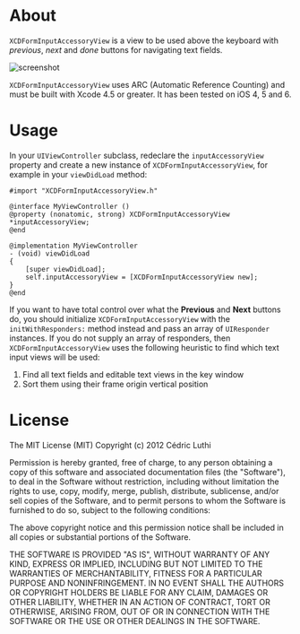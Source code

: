 About
=====
`XCDFormInputAccessoryView` is a view to be used above the keyboard with *previous*, *next* and *done* buttons for navigating text fields.

![screenshot](XCDFormInputAccessoryView/raw/master/Screenshots/XCDFormInputAccessoryView.png)

`XCDFormInputAccessoryView` uses ARC (Automatic Reference Counting) and must be built with Xcode 4.5 or greater. It has been tested on iOS 4, 5 and 6.

Usage
=====
In your `UIViewController` subclass, redeclare the `inputAccessoryView` property and create a new instance of `XCDFormInputAccessoryView`, for example in your `viewDidLoad` method:

	#import "XCDFormInputAccessoryView.h"
	
	@interface MyViewController ()
	@property (nonatomic, strong) XCDFormInputAccessoryView *inputAccessoryView;
	@end
	
	@implementation MyViewController
	- (void) viewDidLoad
	{
		[super viewDidLoad];
		self.inputAccessoryView = [XCDFormInputAccessoryView new];
	}
	@end

If you want to have total control over what the **Previous** and **Next** buttons do, you should initialize `XCDFormInputAccessoryView` with the `initWithResponders:` method instead and pass an array of `UIResponder` instances. If you do not supply an array of responders, then `XCDFormInputAccessoryView` uses the following heuristic to find which text input views will be used:

1. Find all text fields and editable text views in the key window
2. Sort them using their frame origin vertical position

License
=======
The MIT License (MIT)
Copyright (c) 2012 Cédric Luthi

Permission is hereby granted, free of charge, to any person obtaining a copy of this software and associated documentation files (the "Software"), to deal in the Software without restriction, including without limitation the rights to use, copy, modify, merge, publish, distribute, sublicense, and/or sell copies of the Software, and to permit persons to whom the Software is furnished to do so, subject to the following conditions:

The above copyright notice and this permission notice shall be included in all copies or substantial portions of the Software.

THE SOFTWARE IS PROVIDED "AS IS", WITHOUT WARRANTY OF ANY KIND, EXPRESS OR IMPLIED, INCLUDING BUT NOT LIMITED TO THE WARRANTIES OF MERCHANTABILITY, FITNESS FOR A PARTICULAR PURPOSE AND NONINFRINGEMENT. IN NO EVENT SHALL THE AUTHORS OR COPYRIGHT HOLDERS BE LIABLE FOR ANY CLAIM, DAMAGES OR OTHER LIABILITY, WHETHER IN AN ACTION OF CONTRACT, TORT OR OTHERWISE, ARISING FROM, OUT OF OR IN CONNECTION WITH THE SOFTWARE OR THE USE OR OTHER DEALINGS IN THE SOFTWARE.